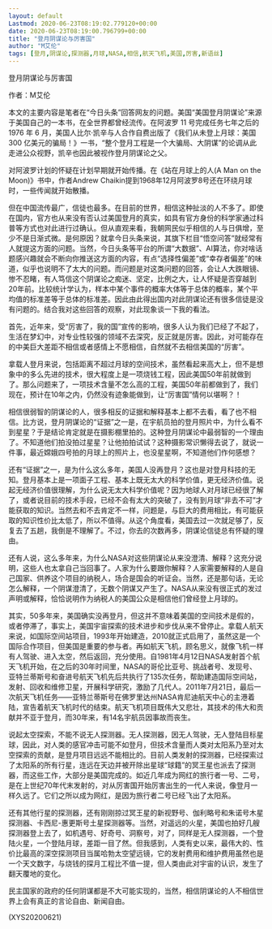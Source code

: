 ```yaml
---
layout: default
Lastmod: 2020-06-23T08:19:02.779120+00:00
date: 2020-06-23T08:19:00.796799+00:00
title: "登月阴谋论与厉害国"
author: "M艾伦"
tags: [登月,阴谋论,探测器,月球,NASA,相信,航天飞机,美国,厉害,新语丝]
---
```


登月阴谋论与厉害国

作者：M艾伦

本文的主要内容是笔者在“今日头条”回答网友的问题。美国“美国登月阴谋论”来源于美国自己的一本书，在全世界都曾经流传。在阿波罗 11 号完成任务七年之后的 1976 年 6 月，美国人比尔·凯辛与人合作自费出版了《我们从未登上月球：美国 300 亿美元的骗局！》一书，“整个登月工程是一个大骗局、大阴谋”的论调从此走进公众视野，凯辛也因此被视作登月阴谋论之父。

对阿波罗计划的怀疑在计划早期就开始传播。在《站在月球上的人(A Man on the Moon)》书中，作者Andrew Chaikin提到1968年12月阿波罗8号还在环绕月球时，一些传闻就开始散播。

但在中国流传最广，信徒也最多。在目前的世界，相信这种扯淡的人不多了。即使在国内，官方也从来没有否认过美国登月的真实，如具有官方身份的科学家通过科普等方式也对此进行过确认。但从直观来看，我朝网民似乎相信的人与日俱增，至少不是日渐式微。是何原因？就拿今日头条来说，其旗下栏目“悟空问答”就经常有人就提这方面的问题。当然，今日头条等平台的所谓“大数据”、AI算法，你对啥话题感兴趣就会不断向你推送这方面的内容，有点“选择性偏差”或“幸存者偏差”的味道，似乎也说明不了太大的问题。而问题是对这类问题的回答，会让人大跌眼镜、惨不忍睹，有人笃信这个阴谋论之痴迷、坚定，比例之大，让人怀疑是否穿越到20年前。比较统计学认为，样本中某个事件的概率大体等于总体的概率，某个平均值的标准差等于总体的标准差。因此由此得出国内对此阴谋论还有很多信徒是没有问题的。结合我对这些回答的观察，对此现象谈一下我的看法。

首先，近年来，受“厉害了，我的国”宣传的影响，很多人认为我们已经了不起了，生活在梦幻中，对专业性较强的领域不去深究，反正就是厉害。因此，对可能存在的中美巨大差距不相信或者感情上不愿相信，自然就不去相信美国的“厉害”。

拿载人登月来说，包括距离不超过月球的空间技术，虽然看起来高大上，但不是想象中的多么先进的技术，很大程度上是一项烧钱工程，因此美国50年前就做到了。那么问题来了，一项技术含量不怎么高的工程，美国50年前都做到了，我们现在，预计在10年之内，仍然没有迹象能做到，让“厉害国”情何以堪啊？！

相信很弱智的阴谋论的人，很多相反的证据和解释基本上都不去看，看了也不相信。比方说，登月阴谋论的“证据”之一是，在宇航员拍的登月照片中，为什么看不到星星？于是结论肯定就是在摄影棚里拍的。这种登月阴谋论中最弱智的一个理由了。不知道他们拍没拍过星星？让他拍拍试试？这种摄影常识懒得去说了，就说一件事，最近嫦娥四号拍的月球上的照片上，也没星星啊，不知道他们作何感想？

还有“证据”之一，是为什么这么多年，美国人没再登月？这也是对登月科技的无知。登月基本上是一项面子工程、基本上既无太大的科学价值，更无经济价值。说起无经济价值很理解，为什么说无太大科学价值呢？因为地球人对月球已经很了解了，或者说目前的技术手段，已经不会有太大的突破了，没有到月球“非去不可”才能获取的知识。当然去和不去肯定不一样，问题是，与巨大的费用相比，有可能获取的知识性价比太低了，所以不值得。从这个角度看，美国去过一次就足够了，反复去了五趟，我倒是不理解了。不过，你去的次数再多，阴谋论信徒总有怀疑的理由。

还有人说，这么多年来，为什么NASA对这些阴谋论从来没澄清、解释？这充分说明，这些人也太拿自己当回事了。人家为什么要跟你解释？人家需要解释的人是自己国家、供养这个项目的纳税人，场合是国会的听证会。当然，还是那句话，无论怎么解释，一个阴谋澄清了，无数个阴谋又产生了。NASA从来没有很正式的发过声明或解释，恰恰说明作为纳税人的美国公众是相信他们曾经登上月球的。

其实，50多年来，美国确实没再登月，但这并不意味着美国的空间技术是假的，或者停滞了，事实上，美国宇宙探索的技术进步和步伐从来不曾停止。拿载人航天来说，如国际空间站项目，1993年开始建造，2010就正式启用了，虽然这是一个国际合作项目，但美国是重要的参与者。再如航天飞机，顾名思义，就像飞机一样有人驾驶、进入太空，然后返回，充分使用。自1981年4月12日NASA发射首个航天飞机开始，在之后的30年时间里，NASA的哥伦比亚号、挑战者号、发现号、亚特兰蒂斯号和奋进号航天飞机先后共执行了135次任务，帮助建造国际空间站，发射、回收和维修卫星，开展科学研究，激励了几代人。2011年7月21日，最后一次航天飞机任务——亚特兰蒂斯号在佛罗里达州NASA肯尼迪航天中心的主港着陆，宣告着航天飞机时代的结束。航天飞机项目既伟大又悲壮，其技术的伟大和贡献并不亚于登月，而30年来，有14名宇航员因事故而丧生。

说起太空探索，不能不说无人探测器。无人探测器，因无人驾驶，无人登陆目标星球，因此，对人类的感官冲击可能不如登月，但技术含量而人类对太阳系乃至对太空探索的贡献，是登月项目远远不能相比的。目前人类发射的探测器，已经探索过了太阳系的所有行星，连远在天边并被开除出星球“球籍”的冥王星也派去了探测器，而这些工作，大部分是美国完成的。如近几年成为网红的旅行者一号、二号，是在上世纪70年代末发射的，对从厉害国开始厉害出生的一代人来说，像登月一样久远了。它们之所以成为网红，是因为旅行者二号已经飞出了太阳系。

还有其他行星的探测器，还有刚刚掠过冥王星的新视野号、伽利略号和朱诺号木星探测器、卡西尼-惠更斯号土星探测器等。当然，对遥远的火星，美国也拍好几艘探测器登上去了，如机遇号、好奇号、洞察号，对了，同样是无人探测器，一个登陆火星，一个登陆月球，差距一目了然。但我感到，人类有史以来，最伟大的、性价比最高的深空探测项目当属哈勃太空望远镜，它的发射费用和维护费用虽然也是一个天文数字，与烧钱的探月工程比不值一提，但人类由此对宇宙的认识，发生了翻天覆地的变化。

民主国家的政府的任何阴谋都是不大可能实现的，当然，相信阴谋论的人不相信世界上会有真正的言论自由、新闻自由。

(XYS20200621)

